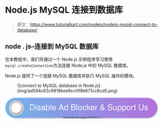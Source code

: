 # Node.js MySQL 连接到数据库

> 原文：<https://www.tutorialkart.com/nodejs/nodejs-mysql-connect-to-database/>

## node . js–连接到 MySQL 数据库

在本教程中，我们将通过一个 Node.js 示例程序学习使用`mysql.createConnection`方法连接 Node.js 中的 MySQL 数据库。

Node.js 提供了一个连接 MySQL 数据库并执行 MySQL 操作的模块。

<figure class="aligncenter">![connect to MySQL database in Node.js](img/ad594c63c9919bee9cc0f9b671cc6cd5.png)</figure>

[![](img/925da31b32d6bc3827932f6c8afb11bb.png)](https://www.tutorialkart.com/)